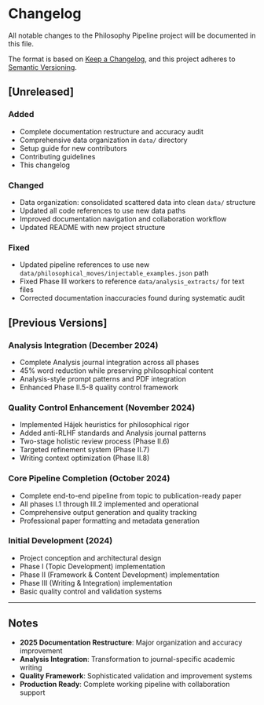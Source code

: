# Changelog

All notable changes to the Philosophy Pipeline project will be documented in this file.

The format is based on [Keep a Changelog](https://keepachangelog.com/en/1.0.0/),
and this project adheres to [Semantic Versioning](https://semver.org/spec/v2.0.0.html).

## [Unreleased]

### Added
- Complete documentation restructure and accuracy audit
- Comprehensive data organization in `data/` directory
- Setup guide for new contributors
- Contributing guidelines
- This changelog

### Changed
- Data organization: consolidated scattered data into clean `data/` structure
- Updated all code references to use new data paths
- Improved documentation navigation and collaboration workflow
- Updated README with new project structure

### Fixed
- Updated pipeline references to use new `data/philosophical_moves/injectable_examples.json` path
- Fixed Phase III workers to reference `data/analysis_extracts/` for text files
- Corrected documentation inaccuracies found during systematic audit

## [Previous Versions]

### Analysis Integration (December 2024)
- Complete Analysis journal integration across all phases
- 45% word reduction while preserving philosophical content
- Analysis-style prompt patterns and PDF integration
- Enhanced Phase II.5-8 quality control framework

### Quality Control Enhancement (November 2024)
- Implemented Hájek heuristics for philosophical rigor
- Added anti-RLHF standards and Analysis journal patterns
- Two-stage holistic review process (Phase II.6)
- Targeted refinement system (Phase II.7)
- Writing context optimization (Phase II.8)

### Core Pipeline Completion (October 2024)
- Complete end-to-end pipeline from topic to publication-ready paper
- All phases I.1 through III.2 implemented and operational
- Comprehensive output generation and quality tracking
- Professional paper formatting and metadata generation

### Initial Development (2024)
- Project conception and architectural design
- Phase I (Topic Development) implementation
- Phase II (Framework & Content Development) implementation  
- Phase III (Writing & Integration) implementation
- Basic quality control and validation systems

---

## Notes

- **2025 Documentation Restructure**: Major organization and accuracy improvement
- **Analysis Integration**: Transformation to journal-specific academic writing
- **Quality Framework**: Sophisticated validation and improvement systems
- **Production Ready**: Complete working pipeline with collaboration support 